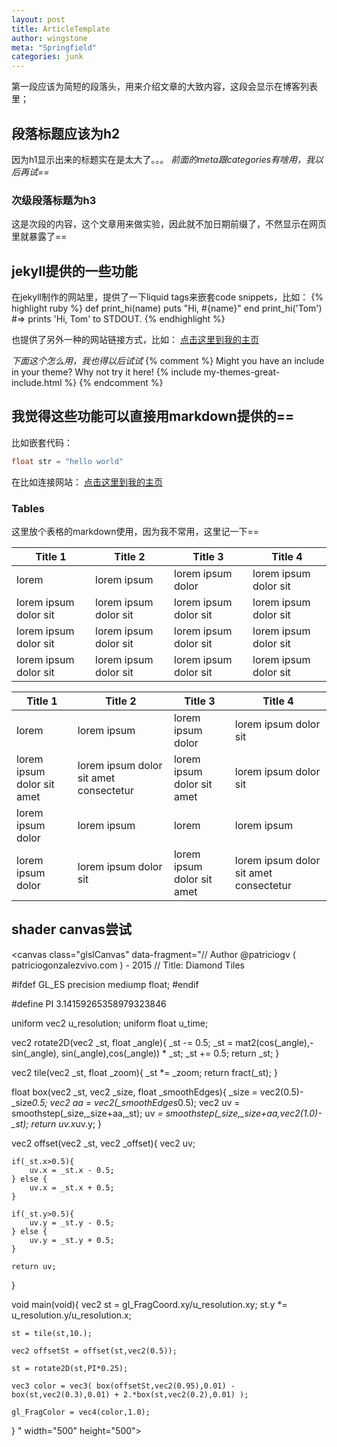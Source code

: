 ```yaml
---
layout: post
title: ArticleTemplate
author: wingstone
meta: "Springfield"
categories: junk
---
```


第一段应该为简短的段落头，用来介绍文章的大致内容，这段会显示在博客列表里；

## 段落标题应该为h2

因为h1显示出来的标题实在是太大了。。。
*前面的meta跟categories有啥用，我以后再试==*

### 次级段落标题为h3

这是次段的内容，这个文章用来做实验，因此就不加日期前缀了，不然显示在网页里就暴露了==

## jekyll提供的一些功能
在jekyll制作的网站里，提供了一下liquid tags来嵌套code snippets，比如：
{% highlight ruby %}
def print_hi(name)
  puts "Hi, #{name}"
end
print_hi('Tom')
#=> prints 'Hi, Tom' to STDOUT.
{% endhighlight %}

也提供了另外一种的网站链接方式，比如：
[点击这里到我的主页][wingstone-blog-home]

*下面这个怎么用，我也得以后试试*
{% comment %}
Might you have an include in your theme? Why not try it here!
{% include my-themes-great-include.html %}
{% endcomment %}


## 我觉得这些功能可以直接用markdown提供的==
比如嵌套代码：
```c++
float str = "hello world"
```
在比如连接网站：
[点击这里到我的主页](https://wingstone.github.io/)

### Tables

这里放个表格的markdown使用，因为我不常用，这里记一下==

Title 1               | Title 2               | Title 3               | Title 4
--------------------- | --------------------- | --------------------- | ---------------------
lorem                 | lorem ipsum           | lorem ipsum dolor     | lorem ipsum dolor sit
lorem ipsum dolor sit | lorem ipsum dolor sit | lorem ipsum dolor sit | lorem ipsum dolor sit
lorem ipsum dolor sit | lorem ipsum dolor sit | lorem ipsum dolor sit | lorem ipsum dolor sit
lorem ipsum dolor sit | lorem ipsum dolor sit | lorem ipsum dolor sit | lorem ipsum dolor sit


Title 1 | Title 2 | Title 3 | Title 4
--- | --- | --- | ---
lorem | lorem ipsum | lorem ipsum dolor | lorem ipsum dolor sit
lorem ipsum dolor sit amet | lorem ipsum dolor sit amet consectetur | lorem ipsum dolor sit amet | lorem ipsum dolor sit
lorem ipsum dolor | lorem ipsum | lorem | lorem ipsum
lorem ipsum dolor | lorem ipsum dolor sit | lorem ipsum dolor sit amet | lorem ipsum dolor sit amet consectetur

## shader canvas尝试
<canvas class="glslCanvas" data-fragment="// Author @patriciogv ( patriciogonzalezvivo.com ) - 2015
// Title: Diamond Tiles

#ifdef GL_ES
precision mediump float;
#endif

#define PI 3.14159265358979323846

uniform vec2 u_resolution;
uniform float u_time;

vec2 rotate2D(vec2 _st, float _angle){
    _st -= 0.5;
    _st =  mat2(cos(_angle),-sin(_angle),
      sin(_angle),cos(_angle)) * _st;
    _st += 0.5;
    return _st;
}

vec2 tile(vec2 _st, float _zoom){
    _st *= _zoom;
    return fract(_st);
}

float box(vec2 _st, vec2 _size, float _smoothEdges){
    _size = vec2(0.5)-_size*0.5;
    vec2 aa = vec2(_smoothEdges*0.5);
    vec2 uv = smoothstep(_size,_size+aa,_st);
    uv *= smoothstep(_size,_size+aa,vec2(1.0)-_st);
    return uv.x*uv.y;
}

vec2 offset(vec2 _st, vec2 _offset){
    vec2 uv;

    if(_st.x>0.5){
        uv.x = _st.x - 0.5;
    } else {
        uv.x = _st.x + 0.5;
    }

    if(_st.y>0.5){
        uv.y = _st.y - 0.5;
    } else {
        uv.y = _st.y + 0.5;
    }

    return uv;
}

void main(void){
    vec2 st = gl_FragCoord.xy/u_resolution.xy;
    st.y *= u_resolution.y/u_resolution.x;

    st = tile(st,10.);

    vec2 offsetSt = offset(st,vec2(0.5));

    st = rotate2D(st,PI*0.25);

    vec3 color = vec3( box(offsetSt,vec2(0.95),0.01) - box(st,vec2(0.3),0.01) + 2.*box(st,vec2(0.2),0.01) );

    gl_FragColor = vec4(color,1.0);
}
" width="500" height="500"></canvas>

[wingstone-blog-home]: https://wingstone.github.io/